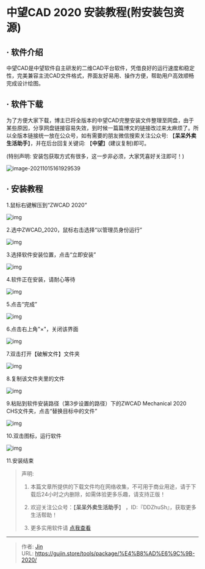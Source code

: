 # 中望CAD 2020 安装教程(附安装包资源)


## · 软件介绍
中望CAD是中望软件自主研发的二维CAD平台软件，凭借良好的运行速度和稳定性，完美兼容主流CAD文件格式，界面友好易用、操作方便，帮助用户高效顺畅完成设计绘图。

## · 软件下载
为了方便大家下载，博主已将全版本的中望CAD完整安装文件整理至网盘，由于某些原因，分享网盘链接容易失效，到时候一篇篇博文的链接改过来太麻烦了。所以全版本链接统一放在公众号，如有需要的朋友微信搜索关注公众号: 【**呆呆外卖生活助手**】，并在后台回复关键词: 【**中望**】(建议复制)即可。

(特别声明: 安装包获取方式有很多，这一步非必须，大家凭喜好关注即可！)

![image-20211015161929539](https://img.gujin.store/img/image-20211015161929539.png)

## · 安装教程

1.鼠标右键解压到“ZWCAD 2020”

![img](https://img.gujin.store/img/v2-488922feb5fcf467a278740cdc098c56_720w.png)

2.选中ZWCAD_2020，鼠标右击选择“以管理员身份运行”

![img](https://img.gujin.store/img/v2-79ad4f4003590b39d952ee1cbc90eff3_720w.png)

3.选择软件安装位置，点击“立即安装”

![img](https://img.gujin.store/img/v2-00de3c4ce177e165df6f0d7c0d0277e9_720w.png)

4.软件正在安装，请耐心等待

![img](https://img.gujin.store/img/v2-232ab03aef3231a886a57e6534c1cd71_720w.png)

5.点击“完成”

![img](https://img.gujin.store/img/v2-df88ef757092687c18b27e1a9227dd31_720w.png)

6.点击右上角"×"，关闭该界面

![img](https://img.gujin.store/img/v2-0e78475f12127391cf8c8ba50cf76ae3_720w.png)

7.双击打开【破解文件】文件夹

![img](https://img.gujin.store/img/v2-53f76dbde781d0e5614cd1c748aa41db_720w.png)



8.复制该文件夹里的文件

![img](https://img.gujin.store/img/v2-287e79e146fc795dbbea5591f4fdd543_720w.png)

9.粘贴到软件安装路径（第3步设置的路径）下的ZWCAD Mechanical 2020 CHS文件夹，点击“替换目标中的文件”

![img](https://img.gujin.store/img/v2-a6c0430cc5a4b9d3279ff538b2898c38_720w.png)

10.双击图标，运行软件

![img](https://img.gujin.store/img/v2-4aff8f11cca1767b56616cf0c06b7356_720w.png)

11.安装结束




> 声明: 
>
> 1. 本篇文章所提供的下载文件均在网络收集，不可用于商业用途，请于下载后24小时之内删除，如需体验更多乐趣，请支持正版！
>
> 2. 欢迎关注公众号：【**呆呆外卖生活助手**】 ，ID:『DDZhuSh』，获取更多生活帮助！
>
> 3. 更多实用软件请  [点我查看](/tools)

---

> 作者: [Jin](https://img.gujin.store/img/favicon.ico)  
> URL: https://gujin.store/tools/package/%E4%B8%AD%E6%9C%9B-2020/  

